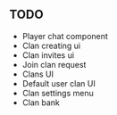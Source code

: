 ## TODO

- Player chat component
- Clan creating ui
- Clan invites ui
- Join clan request
- Clans UI
- Default user clan UI
- Clan settings menu
- Clan bank